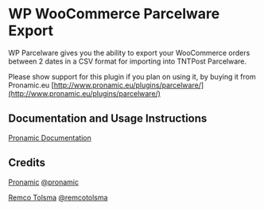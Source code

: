 # WP WooCommerce Parcelware Export

WP Parcelware gives you the ability to export your WooCommerce orders between 2 dates in a CSV format for importing into TNTPost Parcelware.

Please show support for this plugin if you plan on using it, by buying it from Pronamic.eu
[http://www.pronamic.eu/plugins/parcelware/](http://www.pronamic.eu/plugins/parcelware/)

## Documentation and Usage Instructions
[Pronamic Documentation](http://www.pronamic.nl/documentation/wp-parcelware/)

## Credits
[Pronamic](http://www.pronamic.nl/) [@pronamic](http://twitter.com/pronamic)

[Remco Tolsma](http://www.remcotolsma.nl/) [@remcotolsma](http://twitter.com/remcotolsma)
